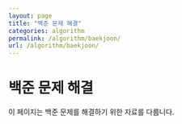 ```yaml
---
layout: page
title: "백준 문제 해결"
categories: algorithm
permalink: /algorithm/baekjoon/
url: /algorithm/baekjoon/
---
```


# 백준 문제 해결

이 페이지는 백준 문제를 해결하기 위한 자료를 다룹니다.

